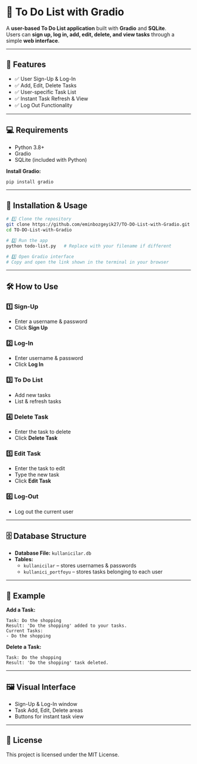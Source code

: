 

# 📝 To Do List with Gradio

A **user-based To Do List application** built with **Gradio** and **SQLite**.  
Users can **sign up, log in, add, edit, delete, and view tasks** through a simple **web interface**.

---

## 🌟 Features

- ✅ User Sign-Up & Log-In
- ✅ Add, Edit, Delete Tasks
- ✅ User-specific Task List
- ✅ Instant Task Refresh & View
- ✅ Log Out Functionality

---

## 💻 Requirements

- Python 3.8+
- Gradio
- SQLite (included with Python)

**Install Gradio:**
```bash
pip install gradio
```

---

## 🚀 Installation & Usage

```bash
# 1️⃣ Clone the repository
git clone https://github.com/eminbozgeyik27/TO-DO-List-with-Gradio.git
cd TO-DO-List-with-Gradio

# 2️⃣ Run the app
python todo-list.py   # Replace with your filename if different

# 3️⃣ Open Gradio interface
# Copy and open the link shown in the terminal in your browser
```

---

## 🛠️ How to Use

### 1️⃣ Sign-Up
- Enter a username & password
- Click **Sign Up**

### 2️⃣ Log-In
- Enter username & password
- Click **Log In**

### 3️⃣ To Do List
- Add new tasks
- List & refresh tasks

### 4️⃣ Delete Task
- Enter the task to delete
- Click **Delete Task**

### 5️⃣ Edit Task
- Enter the task to edit
- Type the new task
- Click **Edit Task**

### 6️⃣ Log-Out
- Log out the current user

---

## 🗄️ Database Structure

- **Database File:** `kullanicilar.db`
- **Tables:**
  - `kullanicilar` – stores usernames & passwords
  - `kullanici_portfoyu` – stores tasks belonging to each user

---

## 📌 Example

**Add a Task:**
```
Task: Do the shopping
Result: 'Do the shopping' added to your tasks.
Current Tasks:
- Do the shopping
```
**Delete a Task:**
```
Task: Do the shopping
Result: 'Do the shopping' task deleted.
```

---

## 🖼️ Visual Interface

- Sign-Up & Log-In window
- Task Add, Edit, Delete areas
- Buttons for instant task view

---

## 📜 License

This project is licensed under the MIT License.

